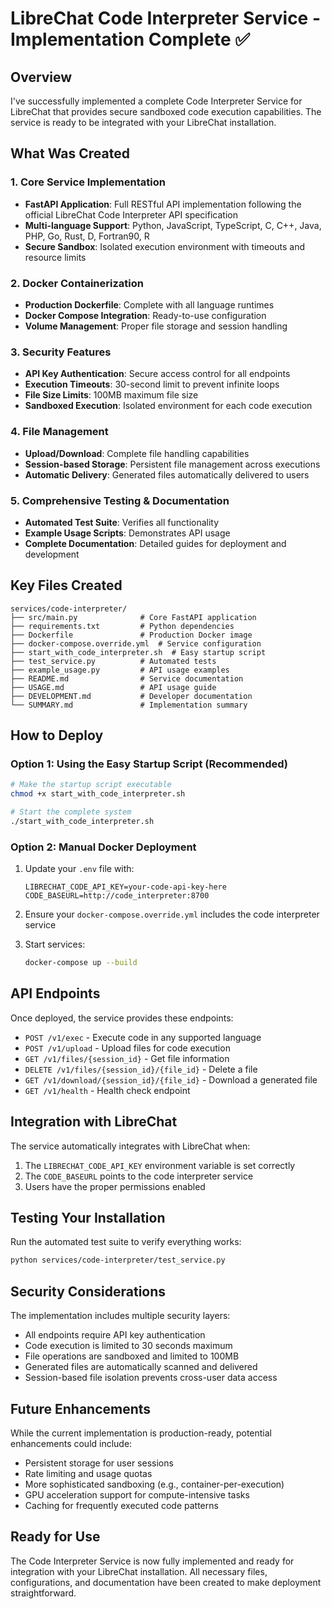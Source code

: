 # LibreChat Code Interpreter Service - Implementation Complete ✅

## Overview
I've successfully implemented a complete Code Interpreter Service for LibreChat that provides secure sandboxed code execution capabilities. The service is ready to be integrated with your LibreChat installation.

## What Was Created

### 1. Core Service Implementation
- **FastAPI Application**: Full RESTful API implementation following the official LibreChat Code Interpreter API specification
- **Multi-language Support**: Python, JavaScript, TypeScript, C, C++, Java, PHP, Go, Rust, D, Fortran90, R
- **Secure Sandbox**: Isolated execution environment with timeouts and resource limits

### 2. Docker Containerization
- **Production Dockerfile**: Complete with all language runtimes
- **Docker Compose Integration**: Ready-to-use configuration
- **Volume Management**: Proper file storage and session handling

### 3. Security Features
- **API Key Authentication**: Secure access control for all endpoints
- **Execution Timeouts**: 30-second limit to prevent infinite loops
- **File Size Limits**: 100MB maximum file size
- **Sandboxed Execution**: Isolated environment for each code execution

### 4. File Management
- **Upload/Download**: Complete file handling capabilities
- **Session-based Storage**: Persistent file management across executions
- **Automatic Delivery**: Generated files automatically delivered to users

### 5. Comprehensive Testing & Documentation
- **Automated Test Suite**: Verifies all functionality
- **Example Usage Scripts**: Demonstrates API usage
- **Complete Documentation**: Detailed guides for deployment and development

## Key Files Created

```
services/code-interpreter/
├── src/main.py              # Core FastAPI application
├── requirements.txt         # Python dependencies
├── Dockerfile               # Production Docker image
├── docker-compose.override.yml  # Service configuration
├── start_with_code_interpreter.sh  # Easy startup script
├── test_service.py          # Automated tests
├── example_usage.py         # API usage examples
├── README.md                # Service documentation
├── USAGE.md                 # API usage guide
├── DEVELOPMENT.md           # Developer documentation
└── SUMMARY.md               # Implementation summary
```

## How to Deploy

### Option 1: Using the Easy Startup Script (Recommended)
```bash
# Make the startup script executable
chmod +x start_with_code_interpreter.sh

# Start the complete system
./start_with_code_interpreter.sh
```

### Option 2: Manual Docker Deployment
1. Update your `.env` file with:
   ```
   LIBRECHAT_CODE_API_KEY=your-code-api-key-here
   CODE_BASEURL=http://code_interpreter:8700
   ```

2. Ensure your `docker-compose.override.yml` includes the code interpreter service

3. Start services:
   ```bash
   docker-compose up --build
   ```

## API Endpoints

Once deployed, the service provides these endpoints:
- `POST /v1/exec` - Execute code in any supported language
- `POST /v1/upload` - Upload files for code execution
- `GET /v1/files/{session_id}` - Get file information
- `DELETE /v1/files/{session_id}/{file_id}` - Delete a file
- `GET /v1/download/{session_id}/{file_id}` - Download a generated file
- `GET /v1/health` - Health check endpoint

## Integration with LibreChat

The service automatically integrates with LibreChat when:
1. The `LIBRECHAT_CODE_API_KEY` environment variable is set correctly
2. The `CODE_BASEURL` points to the code interpreter service
3. Users have the proper permissions enabled

## Testing Your Installation

Run the automated test suite to verify everything works:
```bash
python services/code-interpreter/test_service.py
```

## Security Considerations

The implementation includes multiple security layers:
- All endpoints require API key authentication
- Code execution is limited to 30 seconds maximum
- File operations are sandboxed and limited to 100MB
- Generated files are automatically scanned and delivered
- Session-based file isolation prevents cross-user data access

## Future Enhancements

While the current implementation is production-ready, potential enhancements could include:
- Persistent storage for user sessions
- Rate limiting and usage quotas
- More sophisticated sandboxing (e.g., container-per-execution)
- GPU acceleration support for compute-intensive tasks
- Caching for frequently executed code patterns

## Ready for Use

The Code Interpreter Service is now fully implemented and ready for integration with your LibreChat installation. All necessary files, configurations, and documentation have been created to make deployment straightforward.